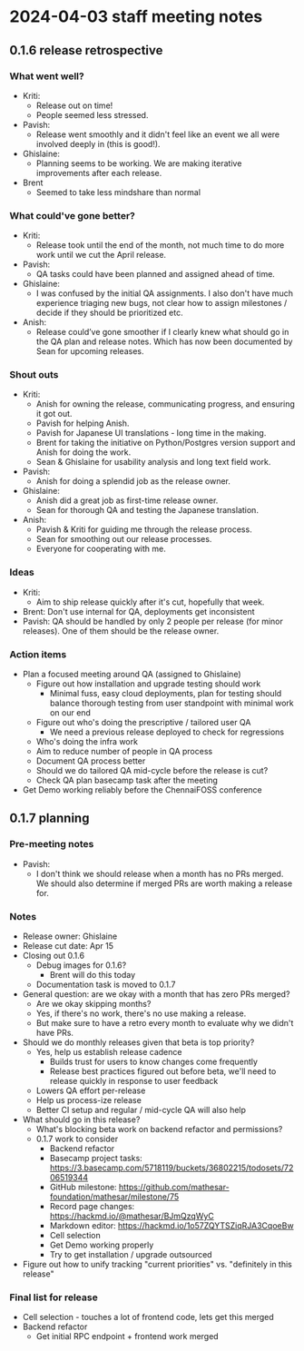 # 2024-04-03 staff meeting notes

## 0.1.6 release retrospective

### What went well?
- Kriti:
    - Release out on time!
    - People seemed less stressed.
- Pavish:
	- Release went smoothly and it didn't feel like an event we all were involved deeply in (this is good!).
- Ghislaine: 
    - Planning seems to be working. We are making iterative improvements after each release.
- Brent
    - Seemed to take less mindshare than normal

### What could've gone better?
- Kriti:
    - Release took until the end of the month, not much time to do more work until we cut the April release.
- Pavish:
	- QA tasks could have been planned and assigned ahead of time.
- Ghislaine:
    - I was confused by the initial QA assignments. I also don't have much experience triaging new bugs, not clear how to assign milestones / decide if they should be prioritized etc.
- Anish:
    - Release could’ve gone smoother if I clearly knew what should go in the QA plan and release notes. Which has now been documented by Sean for upcoming releases.  

### Shout outs
- Kriti:
    - Anish for owning the release, communicating progress, and ensuring it got out.
    - Pavish for helping Anish.
    - Pavish for Japanese UI translations - long time in the making.
    - Brent for taking the initiative on Python/Postgres version support and Anish for doing the work.
    - Sean & Ghislaine for usability analysis and long text field work.
- Pavish:
	- Anish for doing a splendid job as the release owner.
- Ghislaine:
    - Anish did a great job as first-time release owner.
    - Sean for thorough QA and testing the Japanese translation.
- Anish:
    - Pavish & Kriti for guiding me through the release process.
    - Sean for smoothing out our release processes.
    - Everyone for cooperating with me.

### Ideas
- Kriti:
    - Aim to ship release quickly after it's cut, hopefully that week.
- Brent: Don't use internal for QA, deployments get inconsistent
- Pavish: QA should be handled by only 2 people per release (for minor releases). One of them should be the release owner.


### Action items
- Plan a focused meeting around QA (assigned to Ghislaine)
    - Figure out how installation and upgrade testing should work 
        - Minimal fuss, easy cloud deployments, plan for testing should balance thorough testing from user standpoint with minimal work on our end
    - Figure out who's doing the prescriptive / tailored user QA
        - We need a previous release deployed to check for regressions
    - Who's doing the infra work
    - Aim to reduce number of people in QA process
    - Document QA process better
    - Should we do tailored QA mid-cycle before the release is cut?
    - Check QA plan basecamp task after the meeting
- Get Demo working reliably before the ChennaiFOSS conference

## 0.1.7 planning

### Pre-meeting notes
- Pavish:
	- I don't think we should release when a month has no PRs merged. We should also determine if merged PRs are worth making a release for.

### Notes
- Release owner: Ghislaine
- Release cut date: Apr 15
- Closing out 0.1.6
    - Debug images for 0.1.6?
        - Brent will do this today
    - Documentation task is moved to 0.1.7
- General question: are we okay with a month that has zero PRs merged?
    - Are we okay skipping months?
    - Yes, if there's no work, there's no use making a release.
    - But make sure to have a retro every month to evaluate why we didn't have PRs.
- Should we do monthly releases given that beta is top priority?
    - Yes, help us establish release cadence
        - Builds trust for users to know changes come frequently
        - Release best practices figured out before beta, we'll need to release quickly in response to user feedback
    - Lowers QA effort per-release
    - Help us process-ize release
    - Better CI setup and regular / mid-cycle QA will also help
- What should go in this release?
    - What's blocking beta work on backend refactor and permissions?
    - 0.1.7 work to consider
        - Backend refactor
        - Basecamp project tasks: https://3.basecamp.com/5718119/buckets/36802215/todosets/7206519344
        - GitHub milestone: https://github.com/mathesar-foundation/mathesar/milestone/75
        - Record page changes: https://hackmd.io/@mathesar/BJmQzqWyC
        - Markdown editor: https://hackmd.io/1o57ZQYTSZiqRJA3CqoeBw
        - Cell selection
        - Get Demo working properly
        - Try to get installation / upgrade outsourced
- Figure out how to unify tracking "current priorities" vs. "definitely in this release" 

### Final list for release
- Cell selection - touches a lot of frontend code, lets get this merged
- Backend refactor
    - Get initial RPC endpoint + frontend work merged

